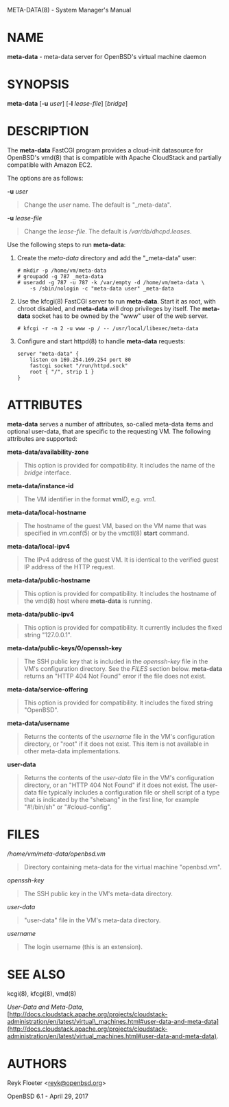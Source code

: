 META-DATA(8) - System Manager's Manual

# NAME

**meta-data** - meta-data server for OpenBSD's virtual machine daemon

# SYNOPSIS

**meta-data**
\[**-u**&nbsp;*user*]
\[**-l**&nbsp;*lease-file*]
\[*bridge*]

# DESCRIPTION

The
**meta-data**
FastCGI program provides a cloud-init datasource for
OpenBSD's
vmd(8)
that is compatible with Apache CloudStack
and partially compatible with Amazon EC2.

The options are as follows:

**-u** *user*

> Change the
> *user*
> name.
> The default is
> "\_meta-data".

**-u** *lease-file*

> Change the
> *lease-file*.
> The default is
> */var/db/dhcpd.leases*.

Use the following steps to run
**meta-data**:

1.	Create the
	*meta-data*
	directory and add the
	"\_meta-data"
	user:

		# mkdir -p /home/vm/meta-data
		# groupadd -g 787 _meta-data
		# useradd -g 787 -u 787 -k /var/empty -d /home/vm/meta-data \
			-s /sbin/nologin -c "meta-data user" _meta-data

2.	Use the
	kfcgi(8)
	FastCGI server to run
	**meta-data**.
	Start it as root, with chroot disabled, and
	**meta-data**
	will drop privileges by itself.
	The
	**meta-data**
	socket has to be owned by the "www" user of the web server.

		# kfcgi -r -n 2 -u www -p / -- /usr/local/libexec/meta-data

3.	Configure and start
	httpd(8)
	to handle
	**meta-data**
	requests:

		server "meta-data" {
			listen on 169.254.169.254 port 80
			fastcgi socket "/run/httpd.sock"
			root { "/", strip 1 }
		}

# ATTRIBUTES

**meta-data**
serves a number of attributes, so-called meta-data items and optional
user-data, that are specific to the requesting VM.
The following attributes are supported:

**meta-data/availability-zone**

> This option is provided for compatibility.
> It includes the name of the
> *bridge*
> interface.

**meta-data/instance-id**

> The VM identifier in the format
> **vm**&zwnj;*ID*,
> e.g.
> *vm1*.

**meta-data/local-hostname**

> The hostname of the guest VM,
> based on the VM name that was specified in
> vm.conf(5)
> or by the
> vmctl(8)
> **start**
> command.

**meta-data/local-ipv4**

> The IPv4 address of the guest VM.
> It is identical to the verified guest IP address of the HTTP request.

**meta-data/public-hostname**

> This option is provided for compatibility.
> It includes the hostname of the
> vmd(8)
> host where
> **meta-data**
> is running.

**meta-data/public-ipv4**

> This option is provided for compatibility.
> It currently includes the fixed string
> "127.0.0.1".

**meta-data/public-keys/0/openssh-key**

> The SSH public key that is included in the
> *openssh-key*
> file in the VM's configuration directory.
> See the
> *FILES*
> section below.
> **meta-data**
> returns an
> "HTTP 404 Not Found"
> error if the file does not exist.

**meta-data/service-offering**

> This option is provided for compatibility.
> It includes the fixed string
> "OpenBSD".

**meta-data/username**

> Returns the contents of the
> *username*
> file in the VM's configuration directory,
> or
> "root"
> if it does not exist.
> This item is not available in other meta-data implementations.

**user-data**

> Returns the contents of the
> *user-data*
> file in the VM's configuration directory,
> or an
> "HTTP 404 Not Found"
> if it does not exist.
> The user-data file typically includes a configuration file or shell
> script of a type that is indicated by the
> "shebang"
> in the first line, for example
> "#!/bin/sh"
> or
> "#cloud-config".

# FILES

*/home/vm/meta-data/openbsd.vm*

> Directory containing meta-data for the virtual machine
> "openbsd.vm".

*openssh-key*

> The SSH public key in the VM's meta-data directory.

*user-data*

> "user-data" file in the VM's meta-data directory.

*username*

> The login username (this is an extension).

# SEE ALSO

kcgi(8),
kfcgi(8),
vmd(8)

*User-Data and Meta-Data*,
[http://docs.cloudstack.apache.org/projects/cloudstack-administration/en/latest/virtual\_machines.html#user-data-and-meta-data](http://docs.cloudstack.apache.org/projects/cloudstack-administration/en/latest/virtual_machines.html#user-data-and-meta-data).

# AUTHORS

Reyk Floeter &lt;[reyk@openbsd.org](mailto:reyk@openbsd.org)&gt;

OpenBSD 6.1 - April 29, 2017
